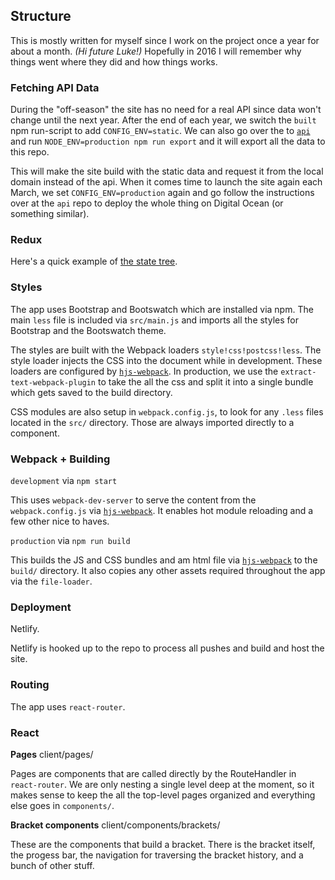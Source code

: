 ## Structure

This is mostly written for myself since I work on the project once a year for about a month. _(Hi future Luke!)_ Hopefully in 2016 I will remember why things went where they did and how things works.

### Fetching API Data

During the "off-season" the site has no need for a real API since data won't change until the next year. After the end of each year, we switch the `built` npm run-script to add `CONFIG_ENV=static`. We can also go over the to [`api`](https://github.com/bracketclub/api) and run `NODE_ENV=production npm run export` and it will export all the data to this repo.

This will make the site build with the static data and request it from the local domain instead of the api. When it comes time to launch the site again each March, we set `CONFIG_ENV=production` again and go follow the instructions over at the `api` repo to deploy the whole thing on Digital Ocean (or something similar).

### Redux

Here's a quick example of [the state tree](./redux.json).

### Styles

The app uses Bootstrap and Bootswatch which are installed via npm. The main `less` file is included via `src/main.js` and imports all the styles for Bootstrap and the Bootswatch theme.

The styles are built with the Webpack loaders `style!css!postcss!less`. The style loader injects the CSS into the document while in development. These loaders are configured by [`hjs-webpack`](https://github.com/henrikjoreteg/hjs-webpack). In production, we use the `extract-text-webpack-plugin` to take the all the css and split it into a single bundle which gets saved to the build directory.

CSS modules are also setup in `webpack.config.js`, to look for any `.less` files located in the `src/` directory. Those are always imported directly to a component.

### Webpack + Building

`development` via `npm start`

This uses `webpack-dev-server` to serve the content from the `webpack.config.js` via [`hjs-webpack`](https://github.com/henrikjoreteg/hjs-webpack). It enables hot module reloading and a few other nice to haves.

`production` via `npm run build`

This builds the JS and CSS bundles and am html file via [`hjs-webpack`](https://github.com/henrikjoreteg/hjs-webpack) to the `build/` directory. It also copies any other assets required throughout the app via the `file-loader`.

### Deployment

Netlify.

Netlify is hooked up to the repo to process all pushes and build and host the site.

### Routing

The app uses `react-router`.

### React

**Pages** client/pages/

Pages are components that are called directly by the RouteHandler in `react-router`. We are only nesting a single level deep at the moment, so it makes sense to keep the all the top-level pages organized and everything else goes in `components/`.

**Bracket components** client/components/brackets/

These are the components that build a bracket. There is the bracket itself, the progess bar, the navigation for traversing the bracket history, and a bunch of other stuff.
